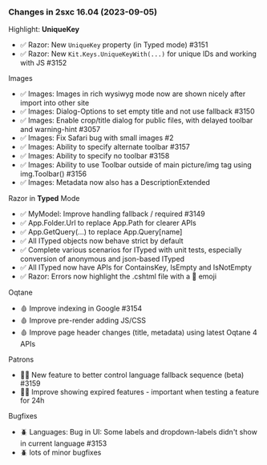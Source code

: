 
### Changes in 2sxc 16.04 (2023-09-05)

Highlight: **UniqueKey**

* ✅ Razor: New `UniqueKey` property (in Typed mode) #3151
* ✅ Razor: New `Kit.Keys.UniqueKeyWith(...)` for unique IDs and working with JS #3152

Images

* ✅ Images: Images in rich wysiwyg mode now are shown nicely after import into other site
* ✅ Images: Dialog-Options to set empty title and not use fallback #3150
* ✅ Images: Enable crop/title dialog for public files, with delayed toolbar and warning-hint #3057
* ✅ Images: Fix Safari bug with small images #2
* ✅ Images: Ability to specify alternate toolbar #3157
* ✅ Images: Ability to specify no toolbar #3158
* ✅ Images: Ability to use Toolbar outside of main picture/img tag using img.Toolbar() #3156
* ✅ Images: Metadata now also has a DescriptionExtended

Razor in **Typed** Mode

* ✅ MyModel: Improve handling fallback / required #3149
* ✅ App.Folder.Url to replace App.Path for clearer APIs
* ✅ App.GetQuery(...) to replace App.Query[name]
* ✅ All ITyped objects now behave strict by default
* ✅ Complete various scenarios for ITyped with unit tests, especially conversion of anonymous and json-based ITyped
* ✅ All ITyped now have APIs for ContainsKey, IsEmpty and IsNotEmpty
* ✅ Razor: Errors now highlight the .cshtml file with a 🎯 emoji

Oqtane

* 🩸 Improve indexing in Google #3154
* 🩸 Improve pre-render adding JS/CSS
* 🩸 Improve page header changes (title, metadata) using latest Oqtane 4 APIs

Patrons

* 🦸🏽 New feature to better control language fallback sequence (beta) #3159
* 🦸🏽 Improve showing expired features - important when testing a feature for 24h

Bugfixes

* 🪲 Languages: Bug in UI: Some labels and dropdown-labels didn't show in current language #3153
* 🪲 lots of minor bugfixes
